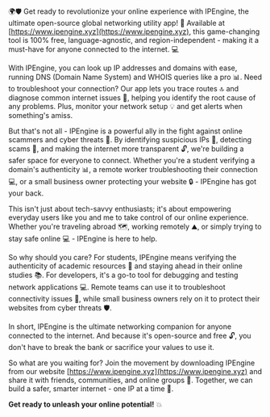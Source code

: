 🌍🛡️ Get ready to revolutionize your online experience with IPEngine, the ultimate open-source global networking utility app! 🚀 Available at [https://www.ipengine.xyz](https://www.ipengine.xyz), this game-changing tool is 100% free, language-agnostic, and region-independent - making it a must-have for anyone connected to the internet. 💻

With IPEngine, you can look up IP addresses and domains with ease, running DNS (Domain Name System) and WHOIS queries like a pro 📊. Need to troubleshoot your connection? Our app lets you trace routes 🔝 and diagnose common internet issues 👀, helping you identify the root cause of any problems. Plus, monitor your network setup 💡 and get alerts when something's amiss.

But that's not all - IPEngine is a powerful ally in the fight against online scammers and cyber threats 🚫. By identifying suspicious IPs 🔴, detecting scams 👀, and making the internet more transparent 🔓, we're building a safer space for everyone to connect. Whether you're a student verifying a domain's authenticity 📊, a remote worker troubleshooting their connection 💻, or a small business owner protecting your website 🔒 - IPEngine has got your back.

This isn't just about tech-savvy enthusiasts; it's about empowering everyday users like you and me to take control of our online experience. Whether you're traveling abroad 🗺️, working remotely ⛰️, or simply trying to stay safe online 💻 - IPEngine is here to help.

So why should you care? For students, IPEngine means verifying the authenticity of academic resources 🔬 and staying ahead in their online studies 📚. For developers, it's a go-to tool for debugging and testing network applications 💻. Remote teams can use it to troubleshoot connectivity issues 👥, while small business owners rely on it to protect their websites from cyber threats 🛡️.

In short, IPEngine is the ultimate networking companion for anyone connected to the internet. And because it's open-source and free 🔓, you don't have to break the bank or sacrifice your values to use it.

So what are you waiting for? Join the movement by downloading IPEngine from our website [https://www.ipengine.xyz](https://www.ipengine.xyz) and share it with friends, communities, and online groups 🤩. Together, we can build a safer, smarter internet - one IP at a time 💪.

**Get ready to unleash your online potential!** 💥